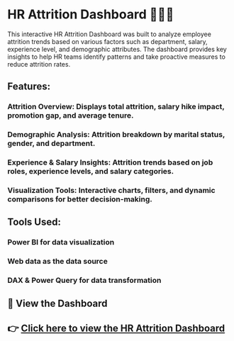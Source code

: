 # HR Attrition Dashboard 👨🏻‍💼
This interactive HR Attrition Dashboard was built to analyze employee attrition trends based on various factors such as department, salary, experience level, and demographic attributes. The dashboard provides key insights to help HR teams identify patterns and take proactive measures to reduce attrition rates.
## Features:
### Attrition Overview: Displays total attrition, salary hike impact, promotion gap, and average tenure.
### Demographic Analysis: Attrition breakdown by marital status, gender, and department.
### Experience & Salary Insights: Attrition trends based on job roles, experience levels, and salary categories.
### Visualization Tools: Interactive charts, filters, and dynamic comparisons for better decision-making.
## Tools Used:
### Power BI for data visualization
### Web data as the data source
### DAX & Power Query for data transformation
## 🔗 View the Dashboard 
## 👉 [Click here to view the HR Attrition Dashboard](https://app.powerbi.com/view?r=eyJrIjoiZDcyNDgxNmYtYWQwYS00NGJjLTg2MjAtY2U5YmExZWU3NWIyIiwidCI6IjFiY2RiNjc0LTM2YzUtNDdiMy04MWNlLTFmMDNjODdjNWUxNCJ9)
